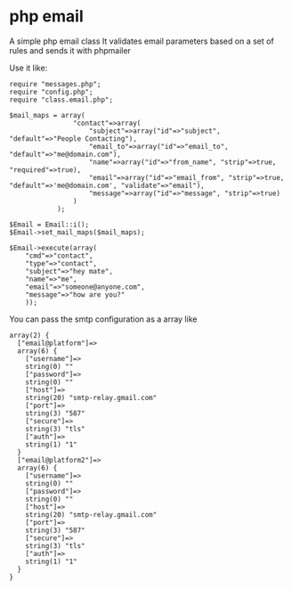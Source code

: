 php email
===

A simple php email class
It validates email parameters based on a set of rules
and sends it with phpmailer

Use it like:

	require "messages.php";
	require "config.php";
	require "class.email.php";
	
	$mail_maps = array(
	                "contact"=>array(
	                    "subject"=>array("id"=>"subject", "default"=>"People Contacting"),
	                    "email_to"=>array("id"=>"email_to", "default"=>"me@domain.com"),
	                    "name"=>array("id"=>"from_name", "strip"=>true, "required"=>true),
	                    "email"=>array("id"=>"email_from", "strip"=>true, "default"=>'me@domain.com', "validate"=>"email"),
	                    "message"=>array("id"=>"message", "strip"=>true)
	                )
	            );
	
	$Email = Email::i();
	$Email->set_mail_maps($mail_maps);
	
	$Email->execute(array(
	    "cmd"=>"contact", 
	    "type"=>"contact", 
	    "subject"=>"hey mate", 
	    "name"=>"me", 
	    "email"=>"someone@anyone.com",
	    "message"=>"how are you?"
	    ));
	    
	    
You can pass the smtp configuration as a array like
```
array(2) {
  ["email@platform"]=>
  array(6) {
    ["username"]=>
    string(0) ""
    ["password"]=>
    string(0) ""
    ["host"]=>
    string(20) "smtp-relay.gmail.com"
    ["port"]=>
    string(3) "587"
    ["secure"]=>
    string(3) "tls"
    ["auth"]=>
    string(1) "1"
  }
  ["email@platform2"]=>
  array(6) {
    ["username"]=>
    string(0) ""
    ["password"]=>
    string(0) ""
    ["host"]=>
    string(20) "smtp-relay.gmail.com"
    ["port"]=>
    string(3) "587"
    ["secure"]=>
    string(3) "tls"
    ["auth"]=>
    string(1) "1"
  }
}
```

